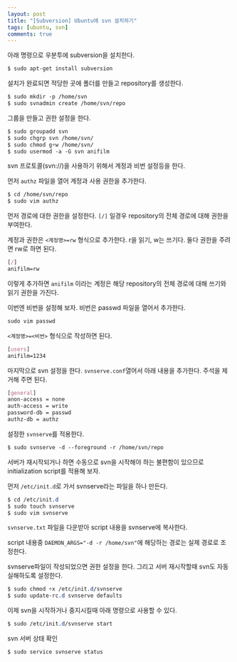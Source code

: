 ```yaml
---
layout: post
title: "[Subversion] Ubuntu에 svn 설치하기"
tags: [ubuntu, svn]
comments: true
---
```


아래 명령으로 우분투에 subversion을 설치한다.

```css
$ sudo apt-get install subversion
```


설치가 완료되면 적당한 곳에 폴더를 만들고 repository를 생성한다.

```css
$ sudo mkdir -p /home/svn
$ sudo svnadmin create /home/svn/repo
```


그룹을 만들고 권한 설정을 한다.

```css
$ sudo groupadd svn
$ sudo chgrp svn /home/svn/
$ sudo chmod g+w /home/svn/
$ sudo usermod -a -G svn anifilm
```


svn 프로토콜(svn://)을 사용하기 위해서 계정과 비번 설정등을 한다.


먼저 `authz` 파일을 열어 계정과 사용 권한을 추가한다.

```css
$ cd /home/svn/repo
$ sudo vim authz
```


먼저 경로에 대한 권한을 설정한다. `[/]` 일경우 repository의 전체 경로에 대해 권한을 부여한다.


계정과 권한은 `<계정명>=rw` 형식으로 추가한다. r을 읽기, w는 쓰기다. 둘다 권한을 주려면 rw로 하면 된다.

```css
[/]
anifilm=rw
```


이렇게 추가하면 `anifilm` 이라는 계정은 해당 repository의 전체 경로에 대해 쓰기와 읽기 권한을 가진다.


이번엔 비번을 설정해 보자. 비번은 passwd 파일을 열어서 추가한다.

```css
sudo vim passwd
```


`<계정명>=<비번>` 형식으로 작성하면 된다.

```css
[users]
anifilm=1234
```


마지막으로 svn 설정을 한다. `svnserve.conf`열어서 아래 내용을 추가한다. 주석을 제거해 주면 된다.

```css
[general]
anon-access = none
auth-access = write
password-db = passwd
authz-db = authz
```


설정한 `svnserve`를 적용한다.

```css
$ sudo svnserve -d --foreground -r /home/svn/repo
```


서버가 재시작되거나 하면 수동으로 svn을 시작해야 하는 불편함이 있으므로 initialization script를 적용해 보자.


먼저 `/etc/init.d`로 가서 svnserve라는 파일을 하나 만든다.

```css
$ cd /etc/init.d
$ sudo touch svnserve
$ sudo vim svnserve
```


`svnserve.txt` 파일을 다운받아 script 내용을 svnserve에 복사한다.


script 내용중 `DAEMON_ARGS="-d -r /home/svn"`에 해당하는 경로는 실제 경로로 조정한다.


svnserve파일이 작성되었으면 권한 설정을 한다. 그리고 서버 재시작할때 svn도 자동 실해하도록 설정한다.

```css
$ sudo chmod +x /etc/init.d/svnserve
$ sudo update-rc.d svnserve defaults
```


이제 svn을 시작하거나 중지시킬때 아래 명령으로 사용할 수 있다.

```css
$ sudo /etc/init.d/svnserve start
```


svn 서버 상태 확인

```css
$ sudo service svnserve status
```

